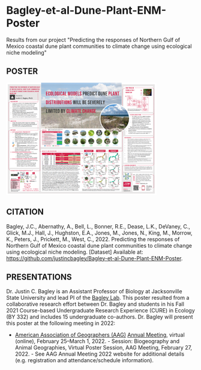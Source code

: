 # Bagley-et-al-Dune-Plant-ENM-Poster
Results from our project "Predicting the responses of Northern Gulf of Mexico coastal dune plant communities to climate change using ecological niche modeling"

## POSTER

<p><img src="https://github.com/justincbagley/Bagley-et-al-Dune-Plant-ENM-Poster/blob/main/Bagley_et_al_Dune_Plant_ENM_Poster_FINAL.png" width="400"></img></p>

## CITATION

Bagley, J.C., Abernathy, A., Bell, L., Bonner, R.E., Dease, L.K., DeVaney, C., Glick, M.J., Hall, J., Hughston, E.A., Jones, M., Jones, N., King, M., Morrow, K., Peters, J., Prickett, M., West, C., 2022. Predicting the responses of Northern Gulf of Mexico coastal dune plant communities to climate change using ecological niche modeling. [Dataset] Available at: <https://github.com/justincbagley/Bagley-et-al-Dune-Plant-ENM-Poster>.

## PRESENTATIONS

Dr. Justin C. Bagley is an Assistant Professor of Biology at Jacksonville State University and lead PI of the [Bagley Lab](http://bagleylab.com). This poster resulted from a collaborative research effort between Dr. Bagley and students in his Fall 2021 Course-based Undergraduate Research Experience (CURE) in Ecology (BY 332) and includes 15 undergraduate co-authors. Dr. Bagley will present this poster at the following meeting in 2022:

-   [American Association of Geographers (AAG)](https://community.aag.org/home) [Annual Meeting](https://aag-annualmeeting.secure-platform.com/a), virtual (online), February 25–March 1, 2022.
        -    Session: Biogeography and Animal Geographies, Virtual Poster Session, AAG Meeting, February 27, 2022.
        -    See AAG Annual Meeting 2022 website for additional details (e.g. registration and attendance/schedule information).
